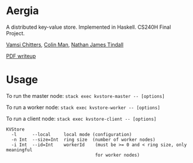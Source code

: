 # Aergia #

A distributed key-value store. Implemented in Haskell. CS240H Final Project.

[Vamsi Chitters](mailto:vamsikc@stanford.edu),
[Colin Man](mailto:colinman.stanford.edu),
[Nathan James Tindall](mailto:ntindall@stanford.edu)

[PDF writeup](https://github.com/ntindall/KVStore/blob/master/pdf/aergia-cs240h-chitters-man-tindall.pdf)

# Usage

To run the master node: `stack exec kvstore-master -- [options]`

To run a worker node: `stack exec kvstore-worker -- [options]`

To run a client node: `stack exec kvstore-client -- [options]`

```
KVStore
  -l      --local     local mode (configuration)
  -n Int  --size=Int  ring size  (number of worker nodes)
  -i Int  --id=Int    workerId    (must be >= 0 and < ring size, only meaningful
                                  for worker nodes)
```
